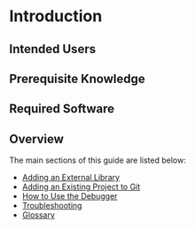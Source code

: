 <!-- # Welcome to MkDocs

For full documentation visit [mkdocs.org](https://www.mkdocs.org).

## Commands

* `mkdocs new [dir-name]` - Create a new project.
* `mkdocs serve` - Start the live-reloading docs server.
* `mkdocs build` - Build the documentation site.
* `mkdocs -h` - Print help message and exit.

## Project layout

    mkdocs.yml    # The configuration file.
    docs/
        index.md  # The documentation homepage.
        ...       # Other markdown pages, images and other files. -->

# Introduction

## Intended Users

## Prerequisite Knowledge

## Required Software

## Overview

 The main sections of this guide are listed below:

* [Adding an External Library](ExternalLibrary.md)
* [Adding an Existing Project to Git](ExistingProject.md)
* [How to Use the Debugger](Debugger.md)
* [Troubleshooting](Troubleshooting.md)
* [Glossary](Glossary.md)
